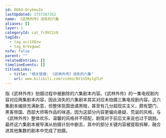 ```yaml
---
id: 0084-0rykmu2a
lastUpdated: 1757167352
name: 《武林外传》消失的六集
aliases: []
layer: 1
categoryId: cat_fc9VC2z8
tagIds:
  - tag_aci1X8zw
  - tag_6rVsgwwC
nsfw: false
parent: ""
relatedEntries: []
timelineEvents: []
titledLinks:
  - title: "相关链接: 《武林外传》消失的六集"
    url: www.bilibili.com/video/BV1nQ4y1g7LH
---
```


指《武林外传》拍摄过程中被删除的六集剧本内容。《武林外传》的一集电视剧内容对应两集剧本内容，因此消失的六集剧本其实对应未拍摄三集电视剧内容。这六集剧本编排充满新意，但整体氛围诡谲黑暗，甚至有几分超现实主义，颇有楚门、黑客帝国、西部大师等作品的味道。因为这部分内容更偏向悬疑、荒诞的风格，与《武林外传》整体欢乐、温馨的风格并不搭配，剧情对于前后文来说也过于跳脱。最终这六集剧本被导演从拍摄计划中删去，其中的部分关键内容被提取拆解，融合进其他集数的剧本中完成了拍摄。